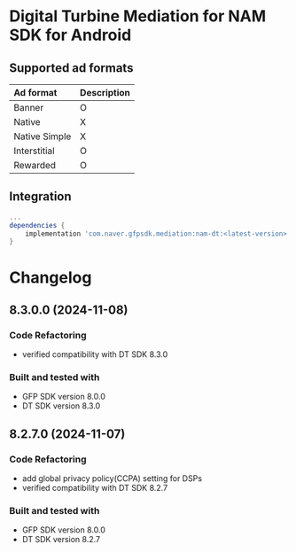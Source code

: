 # Digital Turbine Mediation for NAM SDK for Android

## Supported ad formats

| Ad format     | Description |
|:--------------|:------------|
| Banner        | O           |
| Native        | X           |
| Native Simple | X           |
| Interstitial  | O           |
| Rewarded      | O           |

## Integration

```gradle
...
dependencies {
    implementation 'com.naver.gfpsdk.mediation:nam-dt:<latest-version>'  
}
```

# Changelog

## 8.3.0.0 (2024-11-08)

### Code Refactoring

* verified compatibility with DT SDK 8.3.0 

### Built and tested with
- GFP SDK version 8.0.0
- DT SDK version 8.3.0

## 8.2.7.0 (2024-11-07)

### Code Refactoring

* add global privacy policy(CCPA) setting for DSPs 
* verified compatibility with DT SDK 8.2.7 

### Built and tested with
- GFP SDK version 8.0.0
- DT SDK version 8.2.7